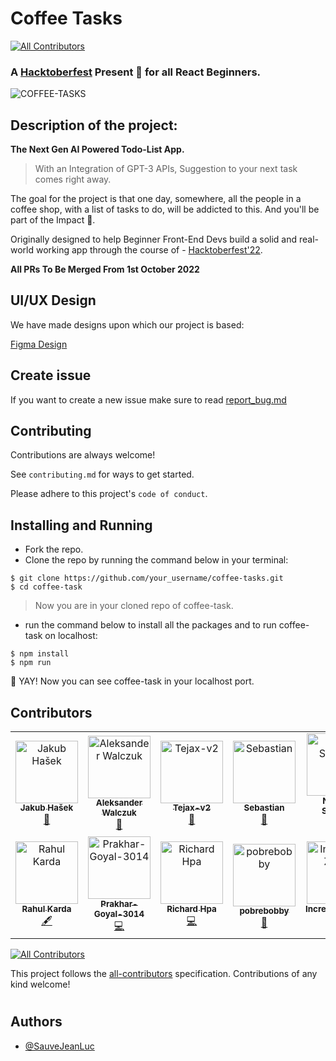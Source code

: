 # Coffee Tasks

<!-- ALL-CONTRIBUTORS-BADGE:START - Do not remove or modify this section -->

[![All Contributors](https://img.shields.io/badge/all_contributors-13-orange.svg?style=flat-square)](#contributors-)

<!-- ALL-CONTRIBUTORS-BADGE:END -->

### A [Hacktoberfest](https://hacktoberfest.com/) Present 🎁 for all React Beginners.

![COFFEE-TASKS](https://user-images.githubusercontent.com/73312468/194117721-5dd0f3fc-98e3-4827-b964-941446f1f014.gif)

## **Description of the project:**

<b>The Next Gen AI Powered Todo-List App.</b>

> With an Integration of GPT-3 APIs, Suggestion to your next task comes right away.

The goal for the project is that one day, somewhere, all the people in a coffee shop, with a list of tasks to do, will be addicted to this.
And you'll be part of the Impact 🙂.

Originally designed to help Beginner Front-End Devs build a solid
and real-world working app through the course of - [Hacktoberfest'22](https://hacktoberfest.com/).

**All PRs To Be Merged From 1st October 2022**

## UI/UX Design

We have made designs upon which our project is based:

[Figma Design](https://www.figma.com/file/2DdRHkoszU7lxTvcyBchJ8/React-TODO?node-id=0%3A1)

## Create issue

If you want to create a new issue make sure to read [report_bug.md](.github/ISSUE_TEMPLATE/bug_report.md)

## Contributing

Contributions are always welcome!

See `contributing.md` for ways to get started.

Please adhere to this project's `code of conduct`.

## Installing and Running

- Fork the repo.
- Clone the repo by running the command below in your terminal:

```console
$ git clone https://github.com/your_username/coffee-tasks.git
$ cd coffee-task
```

> Now you are in your cloned repo of coffee-task.

- run the command below to install all the packages and to run coffee-task on localhost:

```console
$ npm install
$ npm run
```

🥳 YAY! Now you can see coffee-task in your localhost port.

## Contributors

<!-- ALL-CONTRIBUTORS-LIST:START - Do not remove or modify this section -->
<!-- prettier-ignore-start -->
<!-- markdownlint-disable -->
<table>
  <tbody>
    <tr>
      <td align="center"><a href="https://github.com/kubahasek"><img src="https://avatars.githubusercontent.com/u/28836407?v=4?s=100" width="100px;" alt="Jakub Hašek"/><br /><sub><b>Jakub Hašek</b></sub></a><br /><a href="https://github.com/SauveJeanLuc/coffee-tasks/commits?author=kubahasek" title="Documentation">📖</a></td>
      <td align="center"><a href="https://linkedin.com/in/aleksanderwalczuk/"><img src="https://avatars.githubusercontent.com/u/33238158?v=4?s=100" width="100px;" alt="Aleksander Walczuk"/><br /><sub><b>Aleksander Walczuk</b></sub></a><br /><a href="#maintenance-aleksanderwalczuk" title="Maintenance">🚧</a></td>
      <td align="center"><a href="https://github.com/Tejax-v2"><img src="https://avatars.githubusercontent.com/u/92671877?v=4?s=100" width="100px;" alt="Tejax-v2"/><br /><sub><b>Tejax-v2</b></sub></a><br /><a href="https://github.com/SauveJeanLuc/coffee-tasks/commits?author=Tejax-v2" title="Documentation">📖</a></td>
      <td align="center"><a href="https://dev.to/gismo1337"><img src="https://avatars.githubusercontent.com/u/6397577?v=4?s=100" width="100px;" alt="Sebastian"/><br /><sub><b>Sebastian</b></sub></a><br /><a href="#tool-Gismo1337" title="Tools">🔧</a></td>
      <td align="center"><a href="http://thenishantsapkota.github.io"><img src="https://avatars.githubusercontent.com/u/60746512?v=4?s=100" width="100px;" alt="Nishant Sapkota"/><br /><sub><b>Nishant Sapkota</b></sub></a><br /><a href="https://github.com/SauveJeanLuc/coffee-tasks/commits?author=thenishantsapkota" title="Code">💻</a></td>
      <td align="center"><a href="https://github.com/manassahoo-dev"><img src="https://avatars.githubusercontent.com/u/6974223?v=4?s=100" width="100px;" alt="Manas Ranjan Sahoo"/><br /><sub><b>Manas Ranjan Sahoo</b></sub></a><br /><a href="https://github.com/SauveJeanLuc/coffee-tasks/commits?author=manassahoo-dev" title="Code">💻</a></td>
      <td align="center"><a href="https://www.linkedin.com/in/adnan-sameer-785103201/"><img src="https://avatars.githubusercontent.com/u/51002433?v=4?s=100" width="100px;" alt="Adnan Sameer"/><br /><sub><b>Adnan Sameer</b></sub></a><br /><a href="https://github.com/SauveJeanLuc/coffee-tasks/commits?author=adnansam110" title="Code">💻</a></td>
    </tr>
    <tr>
      <td align="center"><a href="https://rahulkarda.me"><img src="https://avatars.githubusercontent.com/u/76204863?v=4?s=100" width="100px;" alt="Rahul Karda"/><br /><sub><b>Rahul Karda</b></sub></a><br /><a href="#content-rahulkarda" title="Content">🖋</a></td>
      <td align="center"><a href="https://github.com/Prakhar-Goyal-3014"><img src="https://avatars.githubusercontent.com/u/73887104?v=4?s=100" width="100px;" alt="Prakhar-Goyal-3014"/><br /><sub><b>Prakhar-Goyal-3014</b></sub></a><br /><a href="https://github.com/SauveJeanLuc/coffee-tasks/commits?author=Prakhar-Goyal-3014" title="Code">💻</a></td>
      <td align="center"><a href="http://www.richard-hpa.com"><img src="https://avatars.githubusercontent.com/u/26518752?v=4?s=100" width="100px;" alt="Richard Hpa"/><br /><sub><b>Richard Hpa</b></sub></a><br /><a href="https://github.com/SauveJeanLuc/coffee-tasks/commits?author=RichardHpa" title="Code">💻</a></td>
      <td align="center"><a href="https://github.com/pobrebobby"><img src="https://avatars.githubusercontent.com/u/115002742?v=4?s=100" width="100px;" alt="pobrebobby"/><br /><sub><b>pobrebobby</b></sub></a><br /><a href="#design-pobrebobby" title="Design">🎨</a></td>
      <td align="center"><a href="https://github.com/IncredibleZuess"><img src="https://avatars.githubusercontent.com/u/57303461?v=4?s=100" width="100px;" alt="IncredibleZuess"/><br /><sub><b>IncredibleZuess</b></sub></a><br /><a href="https://github.com/SauveJeanLuc/coffee-tasks/commits?author=IncredibleZuess" title="Code">💻</a></td>
      <td align="center"><a href="https://sisirdhakal.vercel.app/"><img src="https://avatars.githubusercontent.com/u/62702558?v=4?s=100" width="100px;" alt="Sisir Dhakal (Saurav)"/><br /><sub><b>Sisir Dhakal (Saurav)</b></sub></a><br /><a href="https://github.com/SauveJeanLuc/coffee-tasks/commits?author=sisirdhakal" title="Code">💻</a></td>
    </tr>
  </tbody>
</table>

<!-- markdownlint-restore -->
<!-- prettier-ignore-end -->

<!-- ALL-CONTRIBUTORS-LIST:END -->

<!-- ALL-CONTRIBUTORS-BADGE:START - Do not remove or modify this section -->

[![All Contributors](https://img.shields.io/badge/all_contributors-13-orange.svg?style=flat-square)](#contributors)

This project follows the [all-contributors](https://github.com/all-contributors/all-contributors) specification. Contributions of any kind welcome!

# <!-- ALL-CONTRIBUTORS-BADGE:END -->

## Authors

- [@SauveJeanLuc](https://github.com/SauveJeanLuce)
